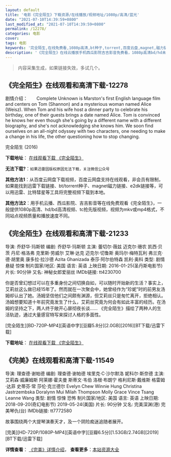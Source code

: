 ```yaml
---
layout: default
title: '电影《完全陌生》下载资源/在线播放/视频地址/1080p/高清/蓝光'
date: "2021-07-10T14:39:59+0800"
last_modified_at: "2021-07-10T14:39:59+0800"
permalink: /12278/
categories: 电影
cover:
tags: 电影
keywords: '完全陌生,在线免费看,1080p高清,bt种子,torrent,百度云盘,magnet,磁力链,迅雷下载资源'
description: '《完全陌生》在线云播放手机西瓜影院吉吉影音免费看，1080p高清bd/hd未删减完整版和tc抢先枪版，mkv/mp4格式，附带bt/torrent种子、magnet/磁力链、百度云盘、网盘资源迅雷下载链接'
---
```


>内容采集生成，如果链接失效，多试几个。


## 《完全陌生》在线观看和高清下载-12278

剧情介绍：　　Complete Unknown is Marston's first English language film and centers on Tom (Shannon) and a mysterious woman named Alice (Weisz). When Tom and his wife host a dinner party to celebrate his birthday, one of their guests brings a date named Alice. Tom is convinced he knows her even though she's going by a different name with a different biography, and she's not acknowledging she knows him. We soon find ourselves on an all-night odyssey with two characters, one needing to make a change in his life, the other questioning how to stop changing.


完全陌生 (2016)

**下载地址**： [在线观看下载 《完全陌生》](https://www.btbtdy.me/btdy/dy7090.html) 


**无法下载?**：`如果迅雷因版权原因无法下载，关注微信公众号 `

**其他方法1**：从百度云网盘下载视频，百度云网盘支持在线观看，非会员有限制，如果能找到迅雷下载链接、bt/torrent种子、magnet磁力链接、e2dk链接等，可以用迅雷、比特彗星等工具将完整视频下载到本地。

**其他方法2**：用手机云播、西瓜影院、吉吉影音等在线免费观看《完全陌生》，一般提供1080p高清、hd/bd高清视频、tc抢先版视频，视频为mkv或mp4格式，不同站点视频质量和播放速度不同。


## 《完全陌生》在线观看和高清下载-21233

导演: 乔舒华·玛斯顿 编剧: 乔舒华·玛斯顿 主演: 蕾切尔·薇兹 迈克尔·珊农 凯西·贝茨 丹尼·格洛弗 克里斯·劳威尔 艾琳·达克 迈克尔·切鲁斯 奥玛尔·梅特瓦利 弗兰克·德·胡里奥 康多拉·拉沙德 Azita Ghanizada 泰莎·阿尔伯特森 凯利·奥科 类型: 剧情 悬疑 惊悚 制片国家/地区: 美国 语言: 英语 上映日期: 2016-01-25(圣丹斯电影节) 片长: 90分钟 又名: 神秘女郎爱丽丝 IMDb链接: tt4230700

你是否曾幻想过可以在多重身份之间切换自如，可以随时开始新的生活？事实上，艾莉丝这么做已经15年了。然而就在一次聚会中，她曾经作为“珍妮”时的前男友汤姆却认出了她。汤姆坚信他们之间颇有渊源，但艾莉丝只是匆忙离开，拒绝相认。汤姆想要知道十年前究竟发生了什么，艾莉丝究竟为何会有如此丰富的经历。在汤姆的坚持之下，两人终于敞开心扉彻夜长谈…… 《完全陌生》描绘了两种人的生活轨迹，通过大量感官特写来探讨人格的多面性。


[完全陌生][BD-720P-MP4][英语中字][豆瓣5.8分][2.0GB][2016][BT下载/迅雷下载]

**下载地址**： [在线观看下载 《完全陌生》](https://www.btdx8.com/torrent/wqms_2016.html) 


## 《完美》在线观看和高清下载-11549

导演: 理查德·谢帕德 编剧: 理查德·谢帕德 埃里克·C·沙尔默洛 妮科尔·斯奈德 主演: 艾莉森·威廉姆斯 阿莱娜·霍夫曼 斯蒂文·韦伯 洛根·布朗宁 格利尼斯·戴维斯 格雷姆·达菲 史蒂芬·常 莎伦·克兰德尔 Evelyn Chew Winnie Hung Christina Jastrzembska Doralynn Mui Milah Thompson Molly Grace Vince Tsang Leanne Wang 类型: 剧情 惊悚 恐怖 制片国家/地区: 美国 语言: 英语 上映日期: 2018-09-20(奇幻电影节) 2019-05-24(美国) 片长: 90分钟 又名: 完美深渊(港) 完美琴仇(台) IMDb链接: tt7772580

故事围绕两个大提琴演奏天才，及一个阴险痴迷追随者展开。


[完美][HD-720P/1080P-MP4][英语中字][豆瓣6.5分][1.53GB/2.74GB][2019][BT下载/迅雷下载]

**详情查看**： [《完美》详情介绍](/movie/11549/)， **查看更多**：[本站资源大全](/movie/t/all/)

